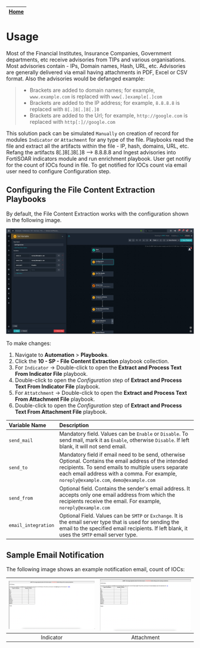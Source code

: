 | [Home](https://github.com/fortinet-fortisoar/solution-pack-file-content-extraction/blob/release/1.1.0/README.md) |
|--------------------------------------------|

# Usage

Most of the Financial Institutes, Insurance Companies, Government departments, etc receive advisories from TIPs and various organisations.  Most advisories contain - IPs, Domain names, Hash, URL, etc. Advisories are generally delivered via email having attachments in PDF, Excel or CSV format. Also the advisories would be defanged example:

>* Brackets are added to domain names; for example, `www.example.com` is replaced with `www[.]example[.]com`
>* Brackets are added to the IP address; for example, `8.8.8.8` is replaced with `8[.]8[.]8[.]8`
>* Brackets are added to the Url; for example, `http://google.com` is replaced with `http[:]//google.com`

This solution pack can be simulated `Manually` on creation of record for modules `Indicator` or `Attachment` for any type of the file. Playbooks read the file and extract all the artifacts within the file - IP, hash, domains, URL, etc. Refang the artifacts 8[.]8[.]8[.]8 --> 8.8.8.8 and Ingest advisories into FortiSOAR indicators module and run enrichment playbook. User get notifiy for the count of IOCs found in file. To get notified for IOCs count via email user need to configure Configuration step.

## Configuring the File Content Extraction Playbooks

By default, the File Content Extraction works with the configuration shown in the following image.

![](./res/Config.png)

To make changes:
1. Navigate to **Automation** > **Playbooks**.
2. Click the **10 - SP - File Content Extraction** playbook collection.
3. For `Indicator` -> Double-click to open the **Extract and Process Text From Indicator File** playbook.
4. Double-click to open the *Configuration* step of **Extract and Process Text From Indicator File** playbook.
5. For `Attatchment` -> Double-click to open the **Extract and Process Text From Attachment File** playbook.
6. Double-click to open the *Configuration* step of **Extract and Process Text From Attachment File** playbook.


| Variable Name         | Description                                                                                                                                                                              |
|:-------------------|:-----------------------------------------------------------------------------------------------------------------------------------------------------------------------------------------|
| `send_mail` | Mandatory field. Values can be `Enable` or `Disable`. To send mail, mark it as `Enable`, otherwise `Disable`. If left blank, it will not send email.|
| `send_to` | Mandatory field if email need to be send, otherwise Optional. Contains the email address of the intended recipients. To send emails to multiple users separate each email address with a comma. For example, `noreply@example.com`, `demo@example.com` |
| `send_from` | Optional field. Contains the sender's email address. It accepts only one email address from which the recipients receive the email. For example, `noreply@example.com` |
| `email_integration` | Optional Field. Values can be `SMTP` or `Exchange`. It is the email server type that is used for sending the email to the specified email recipients. If left blank, it uses the `SMTP` email server type. |

## Sample Email Notification
The following image shows an example notification email, count of IOCs:

|  ![](./res/Indicator.png)   |  ![](./res/Attachment.png)   |
|:------------------------------------------:|:------------------------------------------:|
| Indicator | Attachment |